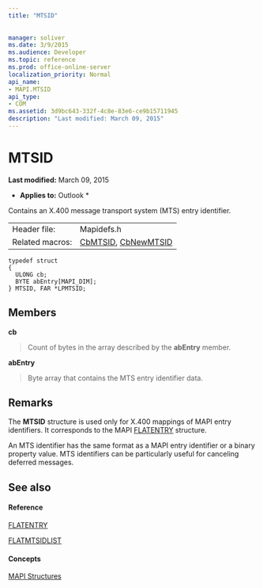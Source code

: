 ```yaml
---
title: "MTSID"
 
 
manager: soliver
ms.date: 3/9/2015
ms.audience: Developer
ms.topic: reference
ms.prod: office-online-server
localization_priority: Normal
api_name:
- MAPI.MTSID
api_type:
- COM
ms.assetid: 3d9bc643-332f-4c8e-83e6-ce9b15711945
description: "Last modified: March 09, 2015"
---
```


# MTSID

 **Last modified:** March 09, 2015 
  
 * **Applies to:** Outlook * 
  
Contains an X.400 message transport system (MTS) entry identifier. 
  
|||
|:-----|:-----|
|Header file:  <br/> |Mapidefs.h  <br/> |
|Related macros:  <br/> |[CbMTSID](cbmtsid.md), [CbNewMTSID](cbnewmtsid.md) <br/> |
   
```
typedef struct
{
  ULONG cb;
  BYTE abEntry[MAPI_DIM];
} MTSID, FAR *LPMTSID;

```

## Members

 **cb**
  
> Count of bytes in the array described by the **abEntry** member. 
    
 **abEntry**
  
> Byte array that contains the MTS entry identifier data.
    
## Remarks

The **MTSID** structure is used only for X.400 mappings of MAPI entry identifiers. It corresponds to the MAPI [FLATENTRY](flatentry.md) structure. 
  
An MTS identifier has the same format as a MAPI entry identifier or a binary property value. MTS identifiers can be particularly useful for canceling deferred messages. 
  
## See also

#### Reference

[FLATENTRY](flatentry.md)
  
[FLATMTSIDLIST](flatmtsidlist.md)
#### Concepts

[MAPI Structures](mapi-structures.md)

